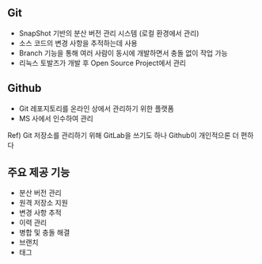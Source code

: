 ## Git

- SnapShot 기반의 분산 버전 관리 시스템 (로컬 환경에서 관리)
- 소스 코드의 변경 사항을 추적하는데 사용
- Branch 기능을 통해 여러 사람이 동시에 개발하면서 충돌 없이 작업 가능
- 리눅스 토발즈가 개발 후 Open Source Project에서 관리

## Github

- Git 레포지토리를 온라인 상에서 관리하기 위한 플랫폼
- MS 사에서 인수하여 관리

Ref) Git 저장소를 관리하기 위해 GitLab을 쓰기도 하나 Github이 개인적으론 더 편하다

## 주요 제공 기능

- 분산 버전 관리
- 원격 저장소 지원
- 변경 사항 추적
- 이력 관리
- 병합 및 충돌 해결
- 브랜치
- 태그